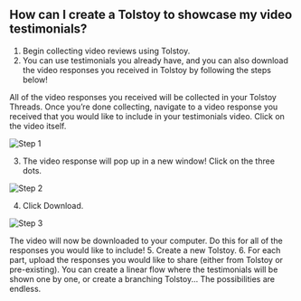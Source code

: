 ## How can I create a Tolstoy to showcase my video testimonials?

1. Begin collecting video reviews using Tolstoy.
2. You can use testimonials you already have, and you can also download the video responses you received in Tolstoy by following the steps below!

All of the video responses you received will be collected in your Tolstoy Threads. Once you’re done collecting, navigate to a video response you received that you would like to include in your testimonials video. Click on the video itself. 

![Step 1](https://downloads.intercomcdn.com/i/o/768592430/bb89a7dbb77d75c5a43d931f/image.png)

3. The video response will pop up in a new window! Click on the three dots.

![Step 2](https://downloads.intercomcdn.com/i/o/768595808/4fb00dbf1e098c47e5559afb/image.png)

4. Click Download.

![Step 3](https://downloads.intercomcdn.com/i/o/768597208/a6ad2c5f0824379d2e77b4bd/image.png)

The video will now be downloaded to your computer. Do this for all of the responses you would like to include!
5. Create a new Tolstoy. 
6. For each part, upload the responses you would like to share (either from Tolstoy or pre-existing). You can create a linear flow where the testimonials will be shown one by one, or create a branching Tolstoy... The possibilities are endless.
